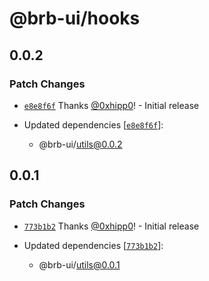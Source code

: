 # @brb-ui/hooks

## 0.0.2

### Patch Changes

- [`e8e8f6f`](https://github.com/brb-tech/brb-ui/commit/e8e8f6fdf392d0d5a49dc47404b97e5c84a9b718) Thanks [@0xhipp0](https://github.com/0xhipp0)! - Initial release

- Updated dependencies [[`e8e8f6f`](https://github.com/brb-tech/brb-ui/commit/e8e8f6fdf392d0d5a49dc47404b97e5c84a9b718)]:
  - @brb-ui/utils@0.0.2

## 0.0.1

### Patch Changes

- [`773b1b2`](https://github.com/brb-tech/brb-ui/commit/773b1b27cd9f06e6397bef0ce548afcc817c7f4f) Thanks [@0xhipp0](https://github.com/0xhipp0)! - Initial release

- Updated dependencies [[`773b1b2`](https://github.com/brb-tech/brb-ui/commit/773b1b27cd9f06e6397bef0ce548afcc817c7f4f)]:
  - @brb-ui/utils@0.0.1
